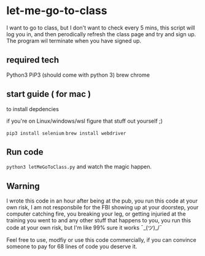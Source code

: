 # let-me-go-to-class
I want to go to class, but I don't want to check every 5 mins, this script will log you in, and then perodically refresh the class page and try and sign up. 
The program wil terminate when you have signed up. 

## required tech 
Python3 
PiP3 (should come with python 3) 
brew 
chrome 


## start guide ( for mac )

to install depdencies 

if you're on Linux/windows/wsl figure that stuff out yourself ;) 

`pip3 install selenium` 
`brew install webdriver` 

## Run code 

`python3 letMeGoToClass.py`
and watch the magic happen. 

## Warning

I wrote this code in an hour after being at the pub, you run this code at your own risk, I am not responsbile for the FBI showing up at your doorstep, your computer catching fire, you breaking your leg, or getting injuried at the training you went to and any other stuff that happens to you, you run this code at your own risk, but I'm like 99% sure it works ¯\_(ツ)_/¯

Feel free to use, modfiy or use this code commercially, if you can convince someone to pay for 68 lines of code you deserve it.  


